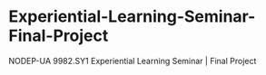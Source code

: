 # Experiential-Learning-Seminar-Final-Project
NODEP-UA 9982.SY1 Experiential Learning Seminar | Final Project
